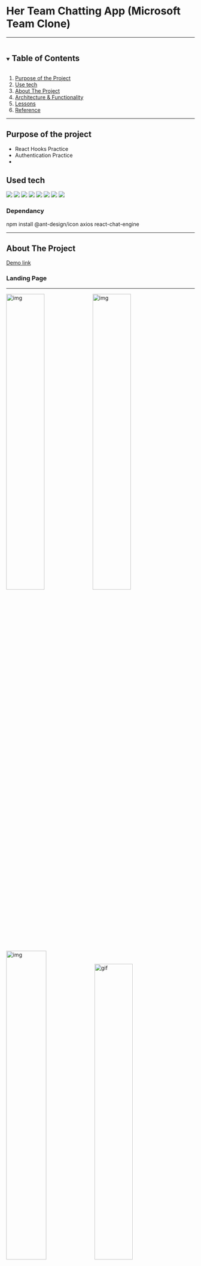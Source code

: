 # Her Team Chatting App (Microsoft Team Clone)

---

<!-- TABLE OF CONTENTS -->
<details open="open">
  <summary><h2 style="display: inline-block">Table of Contents</h2></summary>
  <ol>
    <li><a href="#reason">Purpose of the Project</a></li>
    <li><a href="#use-tech">Use tech</a></li>
    <li>
      <a href="#about-the-project">About The Project</a>
    </li>
    <li><a href="#structure">Architecture & Functionality</a></li>
    <li><a href="#new">Lessons</a></li>
    <li><a href="#reference">Reference</a></li>
  </ol>
</details>

---

<div id="reason"/>

## Purpose of the project

- React Hooks Practice
- Authentication Practice
-

<!--USE TECH-->

## Used tech

<span id="use-tech">
  <img src="https://img.shields.io/badge/Javascript-orange?style=flat-square&logo=JavaScript&logoColor=white"/>
  <img src="https://img.shields.io/badge/css-blue?style=flat-square&logo=CSS3&logoColor=white"/>
  <img src="https://img.shields.io/badge/HTML-red?style=flat-square&logo=HTML5&logoColor=white"/>
  <img src="https://img.shields.io/badge/React-blue?style=flat-square&logo=React&logoColor=white"/>
  <img src="https://img.shields.io/badge/ReactRouter-critical?style=flat-square&logo=React Router&logoColor=white"/>
  <img src="https://img.shields.io/badge/ReactHooks-critical?style=flat-square&logo=React Router&logoColor=white"/>
  <img src="https://img.shields.io/badge/firebase-yellow?style=flat-square&logo=firebase&logoColor=white"/>
  <img src="https://img.shields.io/badge/Cloudinary-orange?style=flat-square&logoColor=white"/>

</span>

### Dependancy

npm install @ant-design/icon axios react-chat-engine

---

<!-- ABOUT THE PROJECT -->

## About The Project

[Demo link]()

### Landing Page

---

<div>
<img width="45%" alt="img" src="https://user-images.githubusercontent.com/59603575/105945507-c02ed900-60a8-11eb-96ee-6bb7a82a391b.png">

<img width="45%" alt="img" src="https://user-images.githubusercontent.com/59603575/105945524-c755e700-60a8-11eb-9853-fe0d2ab439e8.png">
</div>

<div>
<img width="46%" alt="img" src="https://user-images.githubusercontent.com/59603575/105945519-c58c2380-60a8-11eb-871d-4dfc189d4198.png">
<img width="45%" alt="gif" src="https://user-images.githubusercontent.com/59603575/105945799-4e0ac400-60a9-11eb-987c-ef00cf142905.gif">
</div>

### Functionality Pages

---

<div>
<img width="45%" alt="스크린샷 2021-01-16 오후 4 09 47" src="https://user-images.githubusercontent.com/59603575/105945952-9f1ab800-60a9-11eb-80e2-4324282ea38b.png">
<img width="46%" alt="gif" src="https://user-images.githubusercontent.com/59603575/105945809-5400a500-60a9-11eb-96f3-7c2363c35aad.gif">
</div>

- font color, background color, name 등등 여러 input을 입력받아 firebase realtime에 올리는 파트.
- edit (왼쪽 컨테이너): 변경되는 사항이 있을때마다 firebase에 데이터를 씀
- view (오른쪽 컨테이너): firebase.read.on을 이용해서 firebase에서 변경되는 사항이 있을때마다 업데이트

---

## Architecture

paper-kit-react
.
├── public
│   ├── favicon.ico
│   ├── index.html
│   └── manifest.json
└── src
├── Components
│  ├── ChatFeed.jsx
│  ├── MessageForm.jsx
│  ├── MyMessage.jsx
│  └── TheirMessage.jsx
│ 
├── App.js
├── index.js
│ 
│ 
│ 
│ 
│

### Structure

<img width="1680" alt="스크린샷 2021-01-16 오후 4 10 08" src="https://user-images.githubusercontent.com/59603575/105948977-49e1a500-60af-11eb-8249-133fc1b50e0e.png">

---

### Features

<img width="1680" style="margin:0; padding:0;" alt="스크린샷 2021-01-16 오후 4 10 08" src="https://user-images.githubusercontent.com/59603575/105949828-b4dfab80-60b0-11eb-971d-d4644c5701db.png">

1. fire base auth
2. auth 되었을때만 eidt 가능
3. firebase.read.on을 이용해서 firebase데이터가 변경될때마다 app의 state.data 업데이트

---

<div id="new"/>

## Lessons

- useEffect 학습
- React router 학습
- firebase auth, realtimeDataBase 사용법 학습
- cloudinary
- **Mistake** when creating input box, if onChange function is not properly stated insid the input Element, it doesnt receive any input letters!

---

## Reference

Reference Link : </br>
[firebase](https://firebase.google.com/docs/database/web/read-and-write) </br>
[cloudinary doc](https://cloudinary.com/documentation/react_image_and_video_upload) </br>
[create react](https://create-react-app.dev)</br>
[dream coding ellie](https://academy.dream-coding.com)</br>
[typing effect](https://www.youtube.com/watch?v=T4VE_6v9hFs&t=450s)

<!-- MARKDOWN LINKS & IMAGES -->
<!-- https://www.markdownguide.org/basic-syntax/#reference-style-links -->

[contributors-shield]: https://img.shields.io/github/contributors/othneildrew/Best-README-Template.svg?style=for-the-badge
[contributors-url]: https://github.com/othneildrew/Best-README-Template/graphs/contributors
[forks-shield]: https://img.shields.io/github/forks/othneildrew/Best-README-Template.svg?style=for-the-badge
[forks-url]: https://github.com/othneildrew/Best-README-Template/network/members
[stars-shield]: https://img.shields.io/github/stars/othneildrew/Best-README-Template.svg?style=for-the-badge
[stars-url]: https://github.com/othneildrew/Best-README-Template/stargazers
[issues-shield]: https://img.shields.io/github/issues/othneildrew/Best-README-Template.svg?style=for-the-badge
[issues-url]: https://github.com/othneildrew/Best-README-Template/issues
[license-shield]: https://img.shields.io/github/license/othneildrew/Best-README-Template.svg?style=for-the-badge
[license-url]: https://github.com/othneildrew/Best-README-Template/blob/master/LICENSE.txt
[linkedin-shield]: https://img.shields.io/badge/-LinkedIn-black.svg?style=for-the-badge&logo=linkedin&colorB=555
[linkedin-url]: https://linkedin.com/in/othneildrew
[product-screenshot]: images/screenshot.png

# team-chatting-room
